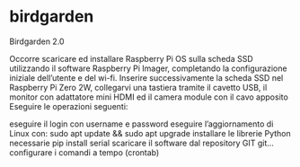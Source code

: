 # birdgarden
Birdgarden 2.0

Occorre scaricare ed installare Raspberry Pi OS sulla scheda SSD utilizzando il software Raspberry Pi Imager, completando la configurazione iniziale dell’utente e del wi-fi.
Inserire successivamente la scheda SSD nel Raspberry Pi Zero 2W, collegarvi una tastiera tramite il cavetto USB, il monitor con adattatore mini HDMI ed il camera module con il cavo apposito
Eseguire le operazioni seguenti:

eseguire il login con username e password
eseguire l’aggiornamento di Linux con:
          sudo apt update && sudo apt upgrade
installare le librerie Python necessarie
           pip install serial 
scaricare il software dal repository GIT
           git...
configurare i comandi a tempo (crontab)
